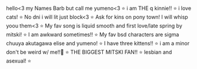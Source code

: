 
hello<3 my Names Barb but call me yumeno<3
⭐
i am THE q kinnie!!
⭐
i love cats!
⭐
No dni i will lit just block<3
⭐
Ask for kins on pony town! I will whisp yoou them<3
⭐
My fav song is liquid smooth and first love/late spring by mitski!
⭐
I am awkward sometimes!!
⭐
My fav bsd characters are sigma chuuya akutagawa elise and yumeno!
⭐
I have three kittens!!
⭐
i am a minor don't be weird w/ me!!🤭
⭐
THE BIGGEST MITSKI FAN!!
⭐
lesbian and asexual!
⭐
